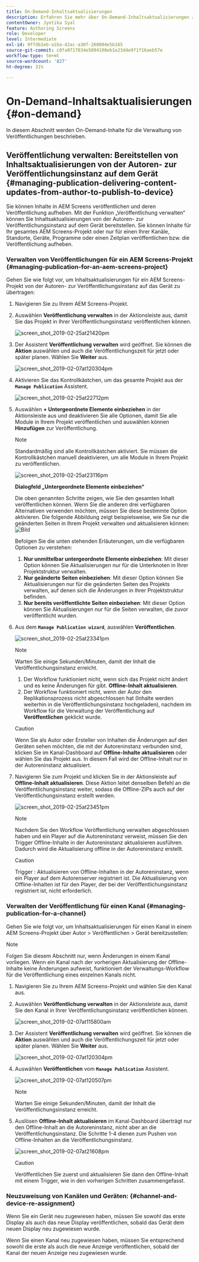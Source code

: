 ```yaml
---
title: On-Demand-Inhaltsaktualisierungen
description: Erfahren Sie mehr über On-Demand-Inhaltsaktualisierungen zum Verwalten von Veröffentlichungen.
contentOwner: Jyotika Syal
feature: Authoring Screens
role: Developer
level: Intermediate
exl-id: 9ffdb1eb-a1ba-42ac-a30f-260004e5b165
source-git-commit: c0fa0717034e5094108eb1e23d4e9f1f16aeb57e
workflow-type: tm+mt
source-wordcount: '827'
ht-degree: 31%

---
```


# On-Demand-Inhaltsaktualisierungen {#on-demand}

In diesem Abschnitt werden On-Demand-Inhalte für die Verwaltung von Veröffentlichungen beschrieben.

## Veröffentlichung verwalten: Bereitstellen von Inhaltsaktualisierungen von der Autoren- zur Veröffentlichungsinstanz auf dem Gerät {#managing-publication-delivering-content-updates-from-author-to-publish-to-device}

Sie können Inhalte in AEM Screens veröffentlichen und deren Veröffentlichung aufheben. Mit der Funktion „Veröffentlichung verwalten“ können Sie Inhaltsaktualisierungen von der Autoren- zur Veröffentlichungsinstanz auf dem Gerät bereitstellen. Sie können Inhalte für Ihr gesamtes AEM Screens-Projekt oder nur für einen Ihrer Kanäle, Standorte, Geräte, Programme oder einen Zeitplan veröffentlichen bzw. die Veröffentlichung aufheben.

### Verwalten von Veröffentlichungen für ein AEM Screens-Projekt {#managing-publication-for-an-aem-screens-project}

Gehen Sie wie folgt vor, um Inhaltsaktualisierungen für ein AEM Screens-Projekt von der Autoren- zur Veröffentlichungsinstanz auf das Gerät zu übertragen:

1. Navigieren Sie zu Ihrem AEM Screens-Projekt.
1. Auswählen **Veröffentlichung verwalten** in der Aktionsleiste aus, damit Sie das Projekt in Ihrer Veröffentlichungsinstanz veröffentlichen können.

   ![screen_shot_2019-02-25at21420pm](assets/screen_shot_2019-02-25at21420pm.png)

1. Der Assistent **Veröffentlichung verwalten** wird geöffnet. Sie können die **Aktion** auswählen und auch die Veröffentlichungszeit für jetzt oder später planen. Wählen Sie **Weiter** aus.

   ![screen_shot_2019-02-07at120304pm](assets/screen_shot_2019-02-07at120304pm.png)

1. Aktivieren Sie das Kontrollkästchen, um das gesamte Projekt aus der **`Manage Publication`** Assistent.

   ![screen_shot_2019-02-25at22712pm](assets/screen_shot_2019-02-25at22712pm.png)

1. Auswählen **+ Untergeordnete Elemente einbeziehen** in der Aktionsleiste aus und deaktivieren Sie alle Optionen, damit Sie alle Module in Ihrem Projekt veröffentlichen und auswählen können **Hinzufügen** zur Veröffentlichung.

   >[!NOTE]
   >
   >Standardmäßig sind alle Kontrollkästchen aktiviert. Sie müssen die Kontrollkästchen manuell deaktivieren, um alle Module in Ihrem Projekt zu veröffentlichen.

   ![screen_shot_2019-02-25at23116pm](assets/screen_shot_2019-02-25at23116pm.png)

   **Dialogfeld „Untergeordnete Elemente einbeziehen“**

   Die oben genannten Schritte zeigen, wie Sie den gesamten Inhalt veröffentlichen können. Wenn Sie die anderen drei verfügbaren Alternativen verwenden möchten, müssen Sie diese bestimmte Option aktivieren.
Die folgende Abbildung zeigt beispielsweise, wie Sie nur die geänderten Seiten in Ihrem Projekt verwalten und aktualisieren können:
   ![Bild](assets/author-publish-manage.png)

   Befolgen Sie die unten stehenden Erläuterungen, um die verfügbaren Optionen zu verstehen:

   1. **Nur unmittelbar untergeordnete Elemente einbeziehen**: Mit dieser Option können Sie Aktualisierungen nur für die Unterknoten in Ihrer Projektstruktur verwalten.
   1. **Nur geänderte Seiten einbeziehen**: Mit dieser Option können Sie Aktualisierungen nur für die geänderten Seiten des Projekts verwalten, auf denen sich die Änderungen in Ihrer Projektstruktur befinden.
   1. **Nur bereits veröffentlichte Seiten einbeziehen**: Mit dieser Option können Sie Aktualisierungen nur für die Seiten verwalten, die zuvor veröffentlicht wurden.


1. Aus dem **`Manage Publication wizard`**, auswählen **Veröffentlichen**.

   ![screen_shot_2019-02-25at23341pm](assets/screen_shot_2019-02-25at23341pm.png)

   >[!NOTE]
   >
   >Warten Sie einige Sekunden/Minuten, damit der Inhalt die Veröffentlichungsinstanz erreicht.
   >
   >
   >    1. Der Workflow funktioniert nicht, wenn sich das Projekt nicht ändert und es keine Änderungen für gibt. **Offline-Inhalt aktualisieren**.
   >    1. Der Workflow funktioniert nicht, wenn der Autor den Replikationsprozess nicht abgeschlossen hat (Inhalte werden weiterhin in die Veröffentlichungsinstanz hochgeladen), nachdem im Workflow für die Verwaltung der Veröffentlichung auf **Veröffentlichen** geklickt wurde.

   >[!CAUTION]
   >Wenn Sie als Autor oder Ersteller von Inhalten die Änderungen auf den Geräten sehen möchten, die mit der Autoreninstanz verbunden sind, klicken Sie im Kanal-Dashboard auf **Offline-Inhalte aktualisieren** oder wählen Sie das Projekt aus. In diesem Fall wird der Offline-Inhalt nur in der Autoreninstanz aktualisiert.

1. Navigieren Sie zum Projekt und klicken Sie in der Aktionsleiste auf **Offline-Inhalt aktualisieren**. Diese Aktion leitet denselben Befehl an die Veröffentlichungsinstanz weiter, sodass die Offline-ZIPs auch auf der Veröffentlichungsinstanz erstellt werden.

   ![screen_shot_2019-02-25at23451pm](assets/screen_shot_2019-02-25at23451pm.png)


   >[!NOTE]
   >
   >Nachdem Sie den Workflow Veröffentlichung verwalten abgeschlossen haben und ein Player auf die Autoreninstanz verweist, müssen Sie den Trigger Offline-Inhalte in der Autoreninstanz aktualisieren ausführen. Dadurch wird die Aktualisierung offline in der Autoreninstanz erstellt.

   >[!CAUTION]
   >
   >Trigger : Aktualisieren von Offline-Inhalten in der Autoreninstanz, wenn ein Player auf dem Autorenserver registriert ist. Die Aktualisierung von Offline-Inhalten ist für den Player, der bei der Veröffentlichungsinstanz registriert ist, nicht erforderlich.

### Verwalten der Veröffentlichung für einen Kanal {#managing-publication-for-a-channel}

Gehen Sie wie folgt vor, um Inhaltsaktualisierungen für einen Kanal in einem AEM Screens-Projekt über Autor > Veröffentlichen > Gerät bereitzustellen:

>[!NOTE]
>
>Folgen Sie diesem Abschnitt nur, wenn Änderungen in einem Kanal vorliegen. Wenn ein Kanal nach der vorherigen Aktualisierung der Offline-Inhalte keine Änderungen aufweist, funktioniert der Verwaltungs-Workflow für die Veröffentlichung eines einzelnen Kanals nicht.

1. Navigieren Sie zu Ihrem AEM Screens-Projekt und wählen Sie den Kanal aus.
1. Auswählen **Veröffentlichung verwalten** in der Aktionsleiste aus, damit Sie den Kanal in Ihrer Veröffentlichungsinstanz veröffentlichen können.

   ![screen_shot_2019-02-07at115800am](assets/screen_shot_2019-02-07at115800am.png)

1. Der Assistent **Veröffentlichung verwalten** wird geöffnet. Sie können die **Aktion** auswählen und auch die Veröffentlichungszeit für jetzt oder später planen. Wählen Sie **Weiter** aus.

   ![screen_shot_2019-02-07at120304pm](assets/screen_shot_2019-02-07at120304pm.png)

1. Auswählen **Veröffentlichen** vom **`Manage Publication`** Assistent.

   ![screen_shot_2019-02-07at120507pm](assets/screen_shot_2019-02-07at120507pm.png)

   >[!NOTE]
   >
   >Warten Sie einige Sekunden/Minuten, damit der Inhalt die Veröffentlichungsinstanz erreicht.

1. Auslösen **Offline-Inhalt aktualisieren** im Kanal-Dashboard überträgt nur den Offline-Inhalt an die Autoreninstanz, nicht aber an die Veröffentlichungsinstanz. Die Schritte 1-4 dienen zum Pushen von Offline-Inhalten an die Veröffentlichungsinstanz.

   ![screen_shot_2019-02-07at21608pm](assets/screen_shot_2019-02-07at21608pm.png)

   >[!CAUTION]
   >
   >Veröffentlichen Sie zuerst und aktualisieren Sie dann den Offline-Inhalt mit einem Trigger, wie in den vorherigen Schritten zusammengefasst.

### Neuzuweisung von Kanälen und Geräten: {#channel-and-device-re-assignment}

Wenn Sie ein Gerät neu zugewiesen haben, müssen Sie sowohl das erste Display als auch das neue Display veröffentlichen, sobald das Gerät dem neuen Display neu zugewiesen wurde.

Wenn Sie einen Kanal neu zugewiesen haben, müssen Sie entsprechend sowohl die erste als auch die neue Anzeige veröffentlichen, sobald der Kanal der neuen Anzeige neu zugewiesen wurde.

